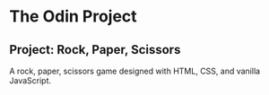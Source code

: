 # The Odin Project

## Project: Rock, Paper, Scissors

A rock, paper, scissors game designed with HTML, CSS, and vanilla JavaScript.
